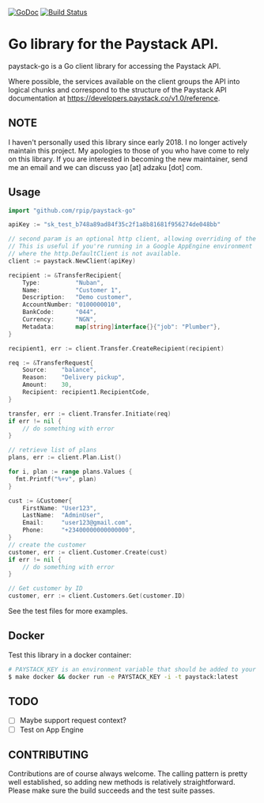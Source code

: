 [![GoDoc](http://img.shields.io/badge/godoc-reference-blue.svg)](http://godoc.org/github.com/rpip/paystack-go) [![Build Status](https://travis-ci.org/rpip/paystack-go.svg?branch=master)](https://travis-ci.org/rpip/paystack-go) 

# Go library for the Paystack API.

paystack-go is a Go client library for accessing the Paystack API.

Where possible, the services available on the client groups the API into logical chunks and correspond to the structure of the Paystack API documentation at https://developers.paystack.co/v1.0/reference.

## NOTE

I haven't personally used this library since early 2018. I no longer actively maintain this project. My apologies to those of you who have come to rely on this library. If you are interested in becoming the new maintainer, send me an email and we can discuss yao [at] adzaku [dot] com. 

## Usage

``` go
import "github.com/rpip/paystack-go"

apiKey := "sk_test_b748a89ad84f35c2f1a8b81681f956274de048bb"

// second param is an optional http client, allowing overriding of the HTTP client to use.
// This is useful if you're running in a Google AppEngine environment
// where the http.DefaultClient is not available.
client := paystack.NewClient(apiKey)

recipient := &TransferRecipient{
    Type:          "Nuban",
    Name:          "Customer 1",
    Description:   "Demo customer",
    AccountNumber: "0100000010",
    BankCode:      "044",
    Currency:      "NGN",
    Metadata:      map[string]interface{}{"job": "Plumber"},
}

recipient1, err := client.Transfer.CreateRecipient(recipient)

req := &TransferRequest{
    Source:    "balance",
    Reason:    "Delivery pickup",
    Amount:    30,
    Recipient: recipient1.RecipientCode,
}

transfer, err := client.Transfer.Initiate(req)
if err != nil {
    // do something with error
}

// retrieve list of plans
plans, err := client.Plan.List()

for i, plan := range plans.Values {
  fmt.Printf("%+v", plan)
}

cust := &Customer{
    FirstName: "User123",
    LastName:  "AdminUser",
    Email:     "user123@gmail.com",
    Phone:     "+23400000000000000",
}
// create the customer
customer, err := client.Customer.Create(cust)
if err != nil {
    // do something with error
}

// Get customer by ID
customer, err := client.Customers.Get(customer.ID)
```

See the test files for more examples.

## Docker

Test this library in a docker container:

```bash
# PAYSTACK_KEY is an environment variable that should be added to your rc file. i.e .bashrc
$ make docker && docker run -e PAYSTACK_KEY -i -t paystack:latest
```

## TODO
- [ ] Maybe support request context?
- [ ] Test on App Engine

## CONTRIBUTING
Contributions are of course always welcome. The calling pattern is pretty well established, so adding new methods is relatively straightforward. Please make sure the build succeeds and the test suite passes.
